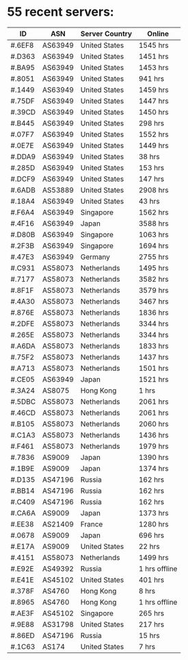 # 55 recent servers:

| ID | ASN | Server Country | Online |
| ------ | ------ | ------ | ------ |
| #.6EF8 | AS63949 | United States | 1545 hrs |
| #.D363 | AS63949 | United States | 1451 hrs |
| #.BA95 | AS63949 | United States | 1453 hrs |
| #.8051 | AS63949 | United States | 941 hrs |
| #.1449 | AS63949 | United States | 1459 hrs |
| #.75DF | AS63949 | United States | 1447 hrs |
| #.39CD | AS63949 | United States | 1450 hrs |
| #.B445 | AS63949 | United States | 298 hrs |
| #.07F7 | AS63949 | United States | 1552 hrs |
| #.0E7E | AS63949 | United States | 1449 hrs |
| #.DDA9 | AS63949 | United States | 38 hrs |
| #.285D | AS63949 | United States | 153 hrs |
| #.DCF9 | AS63949 | United States | 147 hrs |
| #.6ADB | AS53889 | United States | 2908 hrs |
| #.18A4 | AS63949 | United States | 43 hrs |
| #.F6A4 | AS63949 | Singapore | 1562 hrs |
| #.4F16 | AS63949 | Japan | 3588 hrs |
| #.D80B | AS63949 | Singapore | 1063 hrs |
| #.2F3B | AS63949 | Singapore | 1694 hrs |
| #.47E3 | AS63949 | Germany | 2755 hrs |
| #.C931 | AS58073 | Netherlands | 1495 hrs |
| #.7177 | AS58073 | Netherlands | 3582 hrs |
| #.8F1F | AS58073 | Netherlands | 3579 hrs |
| #.4A30 | AS58073 | Netherlands | 3467 hrs |
| #.876E | AS58073 | Netherlands | 1836 hrs |
| #.2DFE | AS58073 | Netherlands | 3344 hrs |
| #.265E | AS58073 | Netherlands | 3344 hrs |
| #.A6DA | AS58073 | Netherlands | 1833 hrs |
| #.75F2 | AS58073 | Netherlands | 1437 hrs |
| #.A713 | AS58073 | Netherlands | 1501 hrs |
| #.CE05 | AS63949 | Japan | 1521 hrs |
| #.3A24 | AS8075 | Hong Kong | 1 hrs |
| #.5DBC | AS58073 | Netherlands | 2061 hrs |
| #.46CD | AS58073 | Netherlands | 2061 hrs |
| #.B105 | AS58073 | Netherlands | 2060 hrs |
| #.C1A3 | AS58073 | Netherlands | 1436 hrs |
| #.F461 | AS58073 | Netherlands | 1979 hrs |
| #.7836 | AS9009 | Japan | 1390 hrs |
| #.1B9E | AS9009 | Japan | 1374 hrs |
| #.D135 | AS47196 | Russia | 162 hrs |
| #.BB14 | AS47196 | Russia | 162 hrs |
| #.C409 | AS47196 | Russia | 162 hrs |
| #.CA6A | AS9009 | Japan | 1373 hrs |
| #.EE38 | AS21409 | France | 1280 hrs |
| #.0678 | AS9009 | Japan | 696 hrs |
| #.E17A | AS9009 | United States | 22 hrs |
| #.4151 | AS58073 | Netherlands | 1499 hrs |
| #.E92E | AS49392 | Russia | 1 hrs offline |
| #.E41E | AS45102 | United States | 401 hrs |
| #.378F | AS4760 | Hong Kong | 8 hrs |
| #.8965 | AS4760 | Hong Kong | 1 hrs offline |
| #.AE3F | AS45102 | Singapore | 265 hrs |
| #.9E88 | AS31798 | United States | 217 hrs |
| #.86ED | AS47196 | Russia | 15 hrs |
| #.1C63 | AS174 | United States | 7 hrs |

